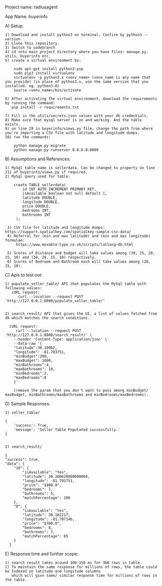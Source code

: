 Project name: radiusagent

App Name: buyerinfo

A) Setup:

    1) Download and install python3 on terminal. Confirm by python3 --version
    2) Clone this repository.
    3) Switch to codebranch
    4) cd into main project directory where you have files: manage.py, utils, buyerinfo etc.
    5) create a virtual environment by:

        sudo apt-get install python3-pip
        sudo pip3 install virtualenv
        virtualenv -p python3.x <venv_name> (venv_name is any name that you provide) (in place of python3.x, use the same version that you installed. eg. python3.8) 
        source <venv_name>/bin/activate

    6) After activating the virtual environment, download the requirements by running the command:
       pip install -r requirements.txt

    7) Fill in the utils/secrets.json values with your db credentials.
    8) Make sure that mysql server is on and working. And the table exists.
    9) on line 29 in buyerinfo/views.py file, change the path from where you're importing a CSV file with latitude and longitude dumps.
    10) run the commands:

        python manage.py migrate
        python manage.py runserver 0.0.0.0:8000
   

B) Assumptions and References:

    1) MySql table name is sellerdata. Can be changed to property on line 212 of buyerinfo/views.py if required.
    2) MySql query used for table:
    
        create TABLE sellerdata(
            id INT AUTO_INCREMENT PRIMARY KEY,
            isAvailable boolean not null default 1,
            latitude DOUBLE,
            longitude DOUBLE,
            price DOUBLE,
            bedrooms INT,
            bathrooms INT
         );
         
     3) CSV file for latitude and longitude dumps: https://support.spatialkey.com/spatialkey-sample-csv-data/
     4) Referral for (min and max latitude) and (min and max longitude) formulae: 
         https://www.movable-type.co.uk/scripts/latlong-db.html
         
     5) Scores of Distance and budget will take values among (30, 25, 20, 15, 10) and (30, 20, 15, 10) respectively.
     6) Scores of Bedroom and Bathroom each will take values among (20, 15, 10).


C) Apis to test out:

    1) populate_seller_table/ API that populates the MySql table with following values:
       cURL request:
          curl --location --request POST 'http://127.0.0.1:8000/populate_seller_table/'
      
    
    2) search_result/ API that gives the UI, a list of values fetched from db which matches the search conditions.
    
      cURL request:
         curl --location --request POST 'http://127.0.0.1:8000/search_result/' \
        --header 'Content-Type: application/json' \
        --data-raw '{
        "latitude":30.10062,
        "longitude": -81.703751,
        "minBudget":200,
        "maxBudget": 1000,
        "minBathrooms":4,
        "maxBathrooms": 10,
        "minBedrooms":2,
        "maxBedrooms":8
        }'
        
        (remove the param that you don't want to pass among minBudget/ maxBudget, minBathrooms/maxBathrooms and minBedrooms/maxBedrooms).

D) Sample Responses:
    
    1) seller_table/
    
    {
        'success': True,
        'message': 'Seller Table Populated successfully.'
    }
    
    
    2) search_result/
    
    {
    "success": true,
    "data": {
        "10": {
            "isAvailable": "Yes",
            "latitude": 30.100628000000004,
            "longitude": -81.703751,
            "price": "$900.0",
            "bedrooms": 7,
            "bathrooms": 5,
            "matchPercentage": 100
        },
        "8": {
            "isAvailable": "Yes",
            "latitude": 30.102217,
            "longitude": -81.707146,
            "price": "$700.0",
            "bedrooms": 8,
            "bathrooms": 7,
            "matchPercentage": 85
        }
      }
      
      
E) Response time and further scope:

    1) search result takes around 100-150 ms for 36K rows in table.
    2) To maintain the same response for millions of rows, the table could be Indexed on latitude and longitude columns
       which will give same/ similar response time for millions of rows in the table.
 
